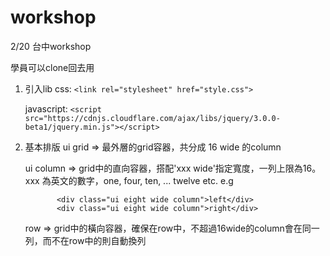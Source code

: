 # workshop
2/20 台中workshop

學員可以clone回去用

1. 引入lib 
   css: ````<link rel="stylesheet" href="style.css">````

   javascript: ````<script src="https://cdnjs.cloudflare.com/ajax/libs/jquery/3.0.0-beta1/jquery.min.js"></script>````

2. 基本排版
   ui grid => 最外層的grid容器，共分成 16 wide 的column

   ui column => grid中的直向容器，搭配'xxx wide'指定寬度，一列上限為16。 
     xxx 為英文的數字，one, four, ten, ... twelve etc.
     e.g 
     ````
     		<div class="ui eight wide column">left</div>
     		<div class="ui eight wide column">right</div>
     ````

   row => grid中的橫向容器，確保在row中，不超過16wide的column會在同一列，而不在row中的則自動換列

